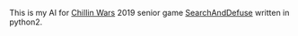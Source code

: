 This is my AI for [Chillin Wars](https://www.chillinwars.ir) 2019 senior game [SearchAndDefuse](https://github.com/Chillin-Examples/SearchAndDefuse) written in python2.
